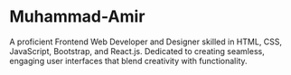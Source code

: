 # Muhammad-Amir
A proficient Frontend Web Developer and Designer skilled in HTML, CSS, JavaScript, Bootstrap, and React.js. Dedicated to creating seamless, engaging user interfaces that blend creativity with functionality.
